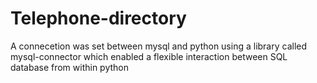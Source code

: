 # Telephone-directory
A connecetion was set between  mysql and python using a library called mysql-connector which enabled a flexible interaction between SQL database from within python
